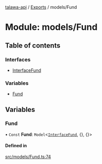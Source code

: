 [talawa-api](../README.md) / [Exports](../modules.md) / models/Fund

# Module: models/Fund

## Table of contents

### Interfaces

- [InterfaceFund](../interfaces/models_Fund.InterfaceFund.md)

### Variables

- [Fund](models_Fund.md#fund)

## Variables

### Fund

• `Const` **Fund**: `Model`\<[`InterfaceFund`](../interfaces/models_Fund.InterfaceFund.md), \{\}, \{\}\>

#### Defined in

[src/models/Fund.ts:74](https://github.com/PalisadoesFoundation/talawa-api/blob/095495b/src/models/Fund.ts#L74)
